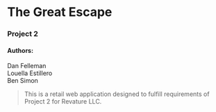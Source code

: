 # The Great Escape  
### Project 2 
#### Authors:  
Dan Felleman  
Louella Estillero  
Ben Simon  

> This is a retail web application designed to fulfill requirements of Project 2 for Revature LLC.  
>  
> 
